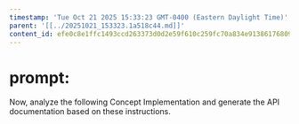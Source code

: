 ```yaml
---
timestamp: 'Tue Oct 21 2025 15:33:23 GMT-0400 (Eastern Daylight Time)'
parent: '[[../20251021_153323.1a518c44.md]]'
content_id: efe0c8e1ffc1493ccd263373d0d2e59f610c259fc70a834e9138617680946d63
---
```


# prompt:

Now, analyze the following Concept Implementation and generate the API documentation based on these instructions.
